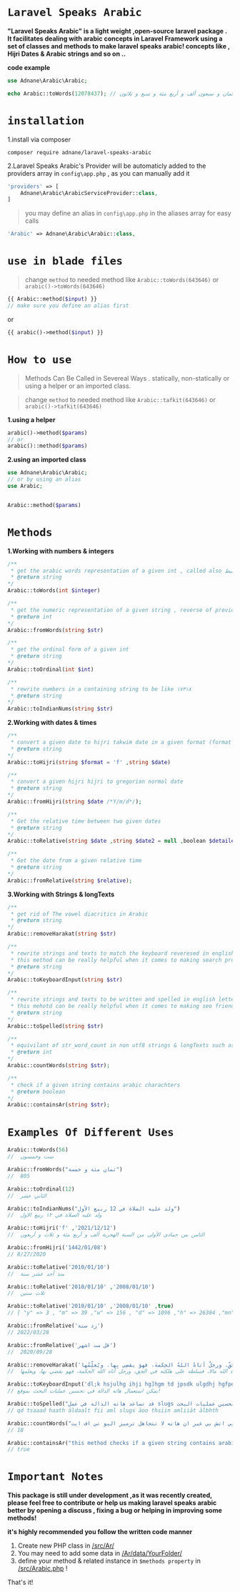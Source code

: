 # ```Laravel Speaks Arabic```

**"Laravel Speaks Arabic" is a light weight ,open-source laravel package . It facilitates dealing with arabic concepts in Laravel Framework using a set of classes and methods to make laravel speaks arabic! concepts like , Hijri Dates & Arabic strings and so on ..**

**code example**

```php 
use Adnane\Arabic\Arabic;

echo Arabic::toWords(12078437); // اثنا عشر مليون و ثمان و سبعون ألف و أربع مئة و سبع و ثلاثون

```
# ```installation```

1.install via composer 
```
composer require adnane/laravel-speaks-arabic
```

2.Laravel Speaks Arabic's Provider will be automaticly added to the providers array in ```config\app.php``` , as you can manually add it 

```php 
'providers' => [ 
    Adnane\Arabic\ArabicServiceProvider::class,
]
```

> you may define an alias in ```config\app.php``` in the aliases array for easy calls
```php 
'Arabic' => Adnane\Arabic\Arabic::class,
```

# ```use in blade files```
> change ```method``` to needed method like ```Arabic::toWords(643646)``` or ```arabic()->toWords(643646)```

```php 
{{ Arabic::method($input) }}
// make sure you define an alias first
```
or
```php 
{{ arabic()->method($input) }}
```
 
# ```How to use``` 
>Methods Can Be Called in Severeal Ways . statically, non-statically or using a helper or an imported class.

> change ```method``` to needed method like ```Arabic::tafkit(643646)``` or ```arabic()->tafkit(643646)```

**1.using a helper**
```php 
arabic()->method($params)
// or
arabic()::method($params)
```
**2.using an imported class**
```php 
use Adnane\Arabic\Arabic;
// or by using an alias 
use Arabic;


Arabic::method($params)
```


# ```Methods```

**1.Working with numbers & integers**
```php 
/**
 * get the arabic words representation of a given int , called also تفقيط 
 * @return string 
*/
Arabic::toWords(int $integer)

/**
 * get the numeric representation of a given string , reverse of previous method 
 * @return int 
*/
Arabic::fromWords(string $str) 

/**
 * get the ordinal form of a given int
 * @return string 
*/
Arabic::toOrdinal(int $int) 

/**
 * rewrite numbers in a containing string to be like ۱٧۳۱۸
 * @return string 
*/
Arabic::toIndianNums(string $str) 
```

**2.Working with dates & times**

```php 
/**
 * convert a given date to hijri takwim date in a given format (format : f , s , n )
 * @return string 
*/
Arabic::toHijri(string $format = 'f' ,string $date)

/**
 * convert a given hijri hijri to gregorian normal date 
 * @return string 
*/
Arabic::fromHijri(string $date /*Y/m/d*/);

/**
 * Get the relative time between two given dates 
 * @return string 
*/
Arabic::toRelative(string $date ,string $date2 = null ,boolean $detailed = false);

/**
 * Get the date from a given relative time 
 * @return string 
*/
Arabic::fromRelative(string $relative);

```
**3.Working with Strings & longTexts**

```php 
/**
 * get rid of The vowel diacritics in Arabic  
 * @return string 
*/
Arabic::removeHarakat(string $str)

/**
 * rewrite strings and texts to match the keyboard reveresed in english 
 * this method can be really helpful when it comes to making search procces better 
 * @return string 
*/
Arabic::toKeyboardInput(string $str)

/**
 * rewrite strings and texts to be written and spelled in english letters 
 * this mehotd can be really helpful when it comes to making seo friendly url's or arabic slugs 
 * @return string 
*/
Arabic::toSpelled(string $str)

/**
 * equivilant of str_word_count in non utf8 strings & longTexts such as arabic  
 * @return int 
*/
Arabic::countWords(string $str);

/**
 * check if a given string contains arabic charachters 
 * @return boolean 
*/
Arabic::containsAr(string $str);
```

# ```Examples Of Different Uses```
```php
Arabic::toWords(56)
//  ست وخمسون

Arabic::fromWords("ثمان مئة و خمسة")
//  805

Arabic::toOrdinal(12)
//  الثاني عشر

Arabic::toIndianNums("ولد عليه الصلاة في 12 ربيع الأول")
//  ولد عليه الصلاة في ۱۲ ربيع الاول

Arabic::toHijri('f' ,'2021/12/12')
//  الثامن من جمادى الأولى من السنة الهجرية ألف و أربع مئة و ثلاث و أربعون

Arabic::fromHijri('1442/01/08')
// 8/27/2020

Arabic::toRelative('2010/01/10')
//  منذ أحد عشر سنة

Arabic::toRelative('2010/01/10' ,'2008/01/10')
//  ثلاث سنين 

Arabic::toRelative('2010/01/10' ,'2008/01/10' ,true)
// [ "y" => 3 , "m" => 39 ,"w" => 156 , "d" => 1096 ,"h" => 26304 ,"mn" => 1578240 ,"s" => 94694400 ] 

Arabic::fromRelative('زد سنة')
// 2022/03/28

Arabic::fromRelative('قل ست اشهر')
//  2020/09/28

Arabic::removeHarakat('لا حسَدَ إلَّا في اثنتيْنِ: رجلٌ آتاهُ اللهُ مالًا، فسلَّطَهُ على هلَكتِه في الحقِّ، ورجلٌ آتاهُ اللهُ الحِكمةَ، فهوَ يقضِي بِها، ويُعلِّمُها')
//  لا حسد إلا في اثنتين: رجل آتاه الله مالا، فسلطه على هلكته في الحق، ورجل آتاه الله الحكمة، فهو يقضي بها، ويعلمها

Arabic::toKeyboardInput('dl;k hsjulhg ihji hg]hgm td jpsdk ulgdhj hgfpe fl,ru!')
// يمكن استعمال هاته الدالة في تحسين عمليات البحث بموقع!

Arabic::toSpelled("قد تساعد هاته الدالة في عمل slugs أو تحسين عمليات البحث")
// qd tsaaad haath āldaalt fii aml slugs āoo thsiin amliiāt ālbhth

Arabic::countWords("هاته الدالة هي المكافئة لاخرى بالبي اتش بي غير ان هاته لا تتجاهل ترميز اليو تي اف ايت")
// 18

Arabic::containsAr("this method checks if a given string contains arabic words or charachters , for example : if we mentioned لارفيل يتحدث عربي it will return true!") 
// true
```

# ```Important Notes```
**This package is still under development ,as it was recently created, please feel free to contribute or help us making laravel speaks arabic better by opening a discuss , fixing a bug or helping in improving some methods!**

**it's highly recommended you follow the written code manner**
1. Create new PHP class in [/src/Ar/](/ar/)
2. You may need to add some data in [/Ar/data/YourFolder/](/Ar/data/YourFolder/) 
2. define your method & related instance in ```$methods property``` in [/src/Arabic.php](/src/Arabic.php) !

That's it!
